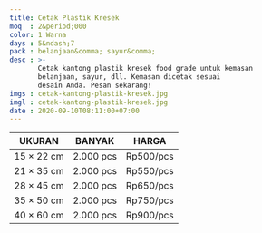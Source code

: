 ```yaml
---
title: Cetak Plastik Kresek
moq  : 2&period;000
color: 1 Warna
days : 5&ndash;7
pack : belanjaan&comma; sayur&comma;
desc : >-
       Cetak kantong plastik kresek food grade untuk kemasan
       belanjaan, sayur, dll. Kemasan dicetak sesuai
       desain Anda. Pesan sekarang!
imgs : cetak-kantong-plastik-kresek.jpg
imgl : cetak-kantong-plastik-kresek.jpg
date : 2020-09-10T08:11:00+07:00
---
```


UKURAN           | BANYAK    | HARGA
---------------- | --------- | ---------
15 &times; 22 cm | 2.000 pcs | Rp500/pcs
21 &times; 35 cm | 2.000 pcs | Rp550/pcs
28 &times; 45 cm | 2.000 pcs | Rp650/pcs
35 &times; 50 cm | 2.000 pcs | Rp750/pcs
40 &times; 60 cm | 2.000 pcs | Rp900/pcs